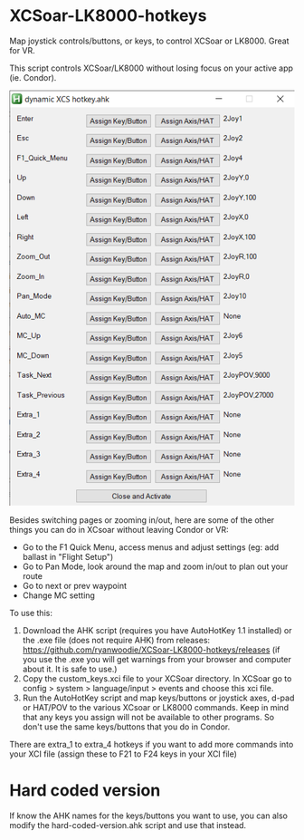 # XCSoar-LK8000-hotkeys
Map joystick controls/buttons, or keys, to control XCSoar or LK8000. Great for VR.

This script controls XCSoar/LK8000 without losing focus on your active app (ie. Condor).

![Screen Image](screen.png)

Besides switching pages or zooming in/out, here are some of the other things you can do in XCsoar without leaving Condor or VR:
- Go to the F1 Quick Menu, access menus and adjust settings (eg: add ballast in "Flight Setup")
- Go to Pan Mode, look around the map and zoom in/out to plan out your route
- Go to next or prev waypoint
- Change MC setting


To use this:
1. Download the AHK script (requires you have AutoHotKey 1.1 installed) or the .exe file (does not require AHK) from releases: https://github.com/ryanwoodie/XCSoar-LK8000-hotkeys/releases (if you use the .exe you will get warnings from your browser and computer about it. It is safe to use.)
2. Copy the custom_keys.xci file to your XCSoar directory. In XCSoar go to config > system > language/input > events and choose this xci file.
3. Run the AutoHotKey script and map keys/buttons or joystick axes, d-pad or HAT/POV to the various XCsoar or LK8000 commands. Keep in mind that any keys you assign will not be available to other programs. So don't use the same keys/buttons that you do in Condor.

There are extra_1 to extra_4 hotkeys if you want to add more commands into your XCI file (assign these to F21 to F24 keys in your XCI file)

# Hard coded version
If know the AHK names for the keys/buttons you want to use, you can also modify the hard-coded-version.ahk script and use that instead.
